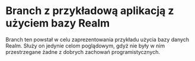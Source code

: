 # Branch z przykładową aplikacją z użyciem bazy Realm

Branch ten powstał w celu zaprezentowania przykładu użycia bazy danych Realm.
Służy on jedynie celom poglądowym, gdyż nie były w nim przestrzegane żadne z dobrych zachowań programistycznych.

